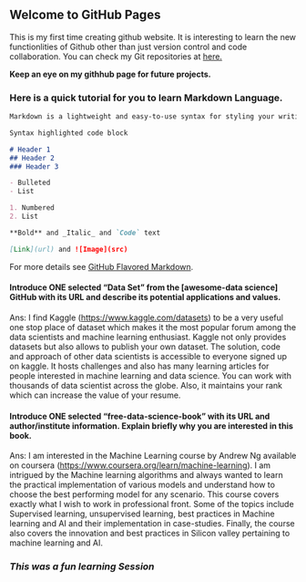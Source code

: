 ## Welcome to GitHub Pages

This is my first time creating github website. It is interesting to learn the new functionlities of Github other than just version control and code collaboration. 
You can check my Git repositories at [here.](https://github.com/parulJain30)

**Keep an eye on my githhub page for future projects.**

### Here is a quick tutorial for you to learn Markdown Language.

```markdown
Markdown is a lightweight and easy-to-use syntax for styling your writing. It includes conventions for

Syntax highlighted code block

# Header 1
## Header 2
### Header 3

- Bulleted
- List

1. Numbered
2. List

**Bold** and _Italic_ and `Code` text

[Link](url) and ![Image](src)
```

For more details see [GitHub Flavored Markdown](https://guides.github.com/features/mastering-markdown/).

#### Introduce ONE selected “Data Set” from the [awesome-data science] GitHub with its URL and describe its potential applications and values.
Ans:  I find Kaggle (https://www.kaggle.com/datasets) to be a very useful one stop place of dataset which makes it the most popular forum among the data scientists and machine learning enthusiast. Kaggle not only provides datasets but also allows to publish your own dataset. The solution, code and approach of other data scientists is accessible to everyone signed up on kaggle. It hosts challenges and also has many learning articles for people interested in machine learning and data science. You can work with thousands of data scientist across the globe. Also, it maintains your rank which can increase the value of your resume.


#### Introduce ONE selected “free-data-science-book” with its URL and author/institute information. Explain briefly why you are interested in this book.
Ans:  I am interested in the Machine Learning course by Andrew Ng available on coursera (https://www.coursera.org/learn/machine-learning).  I am intrigued by the Machine learning algorithms and always wanted to learn the practical implementation of various models and understand how to choose the best performing model for any scenario. This course covers exactly what I wish to work in professional front. Some of the topics include Supervised learning, unsupervised learning, best practices in Machine learning and AI and their implementation in case-studies. 
Finally, the course also covers the innovation and best practices in Silicon valley pertaining to machine learning and AI.


### _This was a fun learning Session_  

